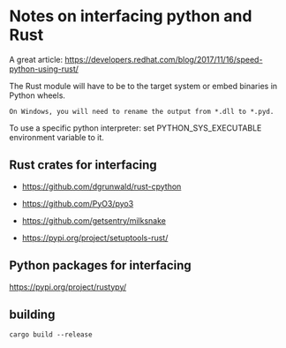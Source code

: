 # Notes on interfacing python and Rust

A great article: https://developers.redhat.com/blog/2017/11/16/speed-python-using-rust/

The Rust module will have to be to the target system or embed binaries in Python wheels.

`On Windows, you will need to rename the output from *.dll to *.pyd.`

To use a specific python interpreter: set PYTHON_SYS_EXECUTABLE environment variable to it.


## Rust crates for interfacing

- https://github.com/dgrunwald/rust-cpython

- https://github.com/PyO3/pyo3

- https://github.com/getsentry/milksnake

- https://pypi.org/project/setuptools-rust/

## Python packages for interfacing

https://pypi.org/project/rustypy/





## building

    cargo build --release

    
